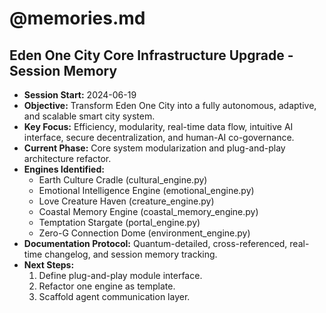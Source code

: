 # @memories.md

## Eden One City Core Infrastructure Upgrade - Session Memory

- **Session Start:** 2024-06-19
- **Objective:** Transform Eden One City into a fully autonomous, adaptive, and scalable smart city system.
- **Key Focus:** Efficiency, modularity, real-time data flow, intuitive AI interface, secure decentralization, and human-AI co-governance.
- **Current Phase:** Core system modularization and plug-and-play architecture refactor.
- **Engines Identified:**
  - Earth Culture Cradle (cultural_engine.py)
  - Emotional Intelligence Engine (emotional_engine.py)
  - Love Creature Haven (creature_engine.py)
  - Coastal Memory Engine (coastal_memory_engine.py)
  - Temptation Stargate (portal_engine.py)
  - Zero-G Connection Dome (environment_engine.py)
- **Documentation Protocol:** Quantum-detailed, cross-referenced, real-time changelog, and session memory tracking.
- **Next Steps:**
  1. Define plug-and-play module interface.
  2. Refactor one engine as template.
  3. Scaffold agent communication layer. 